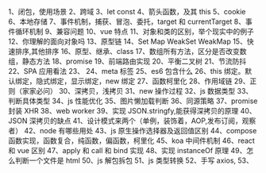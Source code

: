 1、闭包，使用场景
2、跨域
3、let const
4、箭头函数，及其 this
5、cookie
6、本地存储
7、事件机制，捕获、冒泡、委托，target 和 currentTarget
8、事件循环机制
9、兼容问题
10、vue 特点
11、对象和类的区别，举个现实中的例子
12、你理解的面向对象吗
13、原型链
14、Set Map WeakSet WeakMap
15、快速排序,其他排序
16、原型、继承、class
17、数组所有方法，区分是否改变数组，静态方法
18、promise
19、前端路由实现
20、平衡二叉树
21、节流防抖
22、SPA 应用看法
23、
24、meta 标签
25、es6 包含什么
26、this 绑定。默认绑定，隐式绑定，显示绑定，new 绑定
27、函数柯里化
28、作用域链
29、正则（家家必问）
30、深拷贝，浅拷贝
31、new 操作过程
32、js 数据类型
33、判断具体类型
34、js 性能优化
35、图片懒加载判断
36、同源策略
37、promise 封装 XHR
38、web worker
39、实现 JSON.stringfy,能获得深拷贝的原理
40、JSON 深拷贝的缺点
41、设计模式来两个（单例，装饰着，AOP,发布订阅，观察者）
42、node 有哪些用处
43、js 原生操作选择器及返回值区别
44、compose 函数实现，函数复合，纯函数，偏函数，柯里化
45、koa 中间件机制
46、react 和 vue 区别
47、apply 和 call 和 bind 实现
48、实现 instanceOf 原理
49、怎么判断一个文件是 html
50、js 解包拆包
51、js 类型转换
52、手写 axios,
53、
